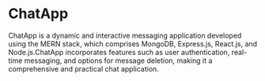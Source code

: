 # ChatApp
ChatApp is a dynamic and interactive messaging application developed using the MERN stack, which comprises MongoDB, Express.js, React.js, and Node.js.ChatApp incorporates features such as user authentication, real-time messaging, and options for message deletion, making it a comprehensive and practical chat application.
